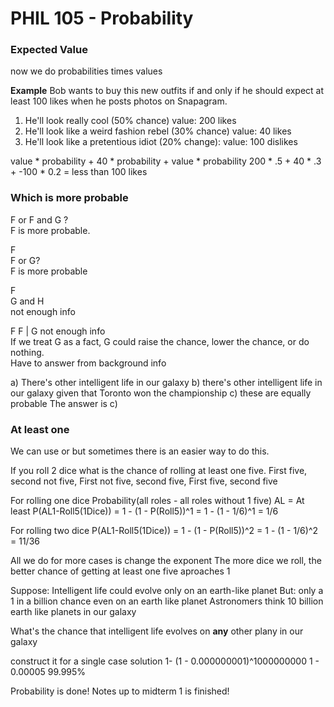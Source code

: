 # PHIL 105 - Probability

### Expected Value
now we do probabilities times values

**Example**
Bob wants to buy this new outfits if and only if he should expect at least 100 likes when he posts photos on Snapagram.

1) He'll look really cool (50% chance)
value: 200 likes
2) He'll look like a weird fashion rebel (30% chance)
value: 40 likes
3) He'll look like a pretentious idiot (20% change):
value: 100 dislikes

value * probability + 40 * probability + value * probability
200 * .5 + 40 * .3 + -100 * 0.2
= less than 100 likes

### Which is more probable

F or F and G ?  
F is more probable.

F  
F or G?  
F is more probable

F  
G and H  
not enough info

F
F | G
not enough info  
If we treat G as a fact, G could raise the chance, lower the chance, or do nothing.  
Have to answer from background info

a) There's other intelligent life in our galaxy
b) there's other intelligent life in our galaxy given that Toronto won the championship
c) these are equally probable
The answer is c)

### At least one
We can use or but sometimes there is an easier way to do this.

If you roll 2 dice what is the chance of rolling at least one five.
First five, second not five,
First not five, second five,
First five, second five

For rolling one dice
Probability(all roles - all roles without 1 five)
AL = At least
P(AL1-Roll5(1Dice)) = 1 - (1 - P(Roll5))^1
= 1 - (1 - 1/6)^1
= 1/6

For rolling two dice
P(AL1-Roll5(1Dice)) = 1 - (1 - P(Roll5))^2
= 1 - (1 - 1/6)^2
= 11/36

All we do for more cases is change the exponent
The more dice we roll, the better chance of getting at least one five aproaches 1

Suppose:
Intelligent life could evolve only on an earth-like planet
But: only a 1 in a billion chance even on an earth like planet
Astronomers think 10 billion earth like planets in our galaxy

What's the chance that intelligent life evolves on **any** other plany in our galaxy

construct it for a single case solution
1- (1 - 0.000000001)^1000000000
1 - 0.00005
99.995%

Probability is done! Notes up to midterm 1 is finished!
